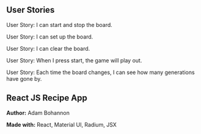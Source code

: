 ## User Stories

User Story: I can start and stop the board.

User Story: I can set up the board.

User Story: I can clear the board.

User Story: When I press start, the game will play out.

User Story: Each time the board changes, I can see how many generations have gone by.

## React JS Recipe App

**Author:** Adam Bohannon

**Made with:** React, Material UI, Radium, JSX

